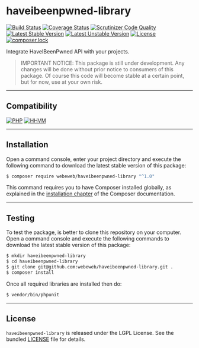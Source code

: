 haveibeenpwned-library
======================

[![Build Status](https://travis-ci.com/webeweb/haveibeenpwned-library.svg?branch=master)](https://travis-ci.com/webeweb/haveibeenpwned-library)
[![Coverage Status](https://coveralls.io/repos/github/webeweb/haveibeenpwned-library/badge.svg?branch=master)](https://coveralls.io/github/webeweb/haveibeenpwned-library?branch=master)
[![Scrutinizer Code Quality](https://scrutinizer-ci.com/g/webeweb/haveibeenpwned-library/badges/quality-score.png?b=master)](https://scrutinizer-ci.com/g/webeweb/haveibeenpwned-library/?branch=master)
[![Latest Stable Version](https://poser.pugx.org/webeweb/haveibeenpwned-library/v/stable)](https://packagist.org/packages/webeweb/haveibeenpwned-library)
[![Latest Unstable Version](https://poser.pugx.org/webeweb/haveibeenpwned-library/v/unstable)](https://packagist.org/packages/webeweb/haveibeenpwned-library)
[![License](https://poser.pugx.org/webeweb/haveibeenpwned-library/license)](https://packagist.org/packages/webeweb/haveibeenpwned-library)
[![composer.lock](https://poser.pugx.org/webeweb/haveibeenpwned-library/composerlock)](https://packagist.org/packages/webeweb/haveibeenpwned-library)

Integrate HaveIBeenPwned API with your projects.

> IMPORTANT NOTICE: This package is still under development. Any changes will be
> done without prior notice to consumers of this package. Of course this code
> will become stable at a certain point, but for now, use at your own risk.

---

## Compatibility

[![PHP](https://img.shields.io/badge/PHP-%5E5.6%7C%5E7.0-blue.svg)](http://php.net)
[![HHVM](https://img.shields.io/badge/HHVM-ready-orange.svg)](https://hhvm.com/)

---

## Installation

Open a command console, enter your project directory and execute the following
command to download the latest stable version of this package:

```bash
$ composer require webeweb/haveibeenpwned-library "^1.0"
```

This command requires you to have Composer installed globally, as explained in
the [installation chapter](https://getcomposer.org/doc/00-intro.md) of the
Composer documentation.

---

## Testing

To test the package, is better to clone this repository on your computer.
Open a command console and execute the following commands to download the latest
stable version of this package:

```bash
$ mkdir haveibeenpwned-library
$ cd haveibeenpwned-library
$ git clone git@github.com:webeweb/haveibeenpwned-library.git .
$ composer install
```

Once all required libraries are installed then do:

```bash
$ vendor/bin/phpunit
```

---

## License

`haveibeenpwned-library` is released under the LGPL License. See the bundled [LICENSE](LICENSE)
file for details.

